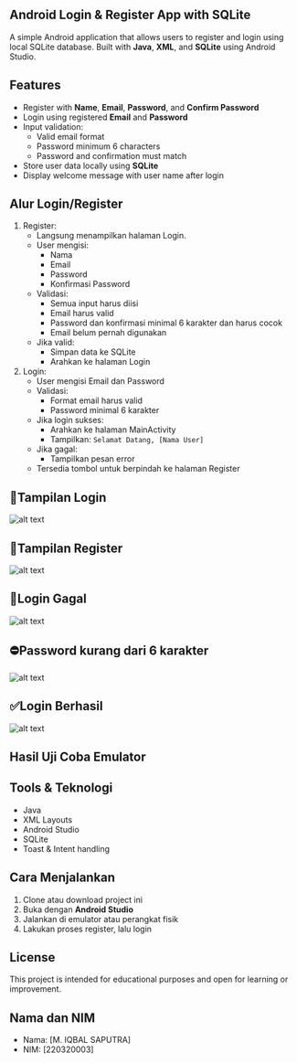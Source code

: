 ## Android Login & Register App with SQLite
A simple Android application that allows users to register and login using local SQLite database. Built with **Java**, **XML**, and **SQLite** using Android Studio.

## Features
- Register with **Name**, **Email**, **Password**, and **Confirm Password**
- Login using registered **Email** and **Password**
- Input validation:
  - Valid email format
  - Password minimum 6 characters
  - Password and confirmation must match
- Store user data locally using **SQLite**
- Display welcome message with user name after login

## Alur Login/Register
1. Register:
   - Langsung menampilkan halaman Login.
   - User mengisi:
     - Nama
     - Email
     - Password
     - Konfirmasi Password
   - Validasi:
     - Semua input harus diisi
     - Email harus valid
     - Password dan konfirmasi minimal 6 karakter dan harus cocok
     - Email belum pernah digunakan
   - Jika valid:
     - Simpan data ke SQLite
     - Arahkan ke halaman Login  
2. Login:
   - User mengisi Email dan Password
   - Validasi:
     - Format email harus valid
     - Password minimal 6 karakter
   - Jika login sukses:
     - Arahkan ke halaman MainActivity
     - Tampilkan: `Selamat Datang, [Nama User]`
   - Jika gagal:
     - Tampilkan pesan error
   - Tersedia tombol untuk berpindah ke halaman Register
## 📱Tampilan Login 
![alt text](https://github.com/user-attachments/assets/39181977-9e62-40d9-98ec-ef8d0ca24961?raw=true)
## 📲Tampilan Register
![alt text](https://github.com/user-attachments/assets/39181977-9e62-40d9-98ec-ef8d0ca24961?raw=true)
## 📵Login Gagal
![alt text](https://github.com/renld22/Pemograman4-UMB/blob/master/pictures/login%20gagal.png?raw=true)
## ⛔Password kurang dari 6 karakter
![alt text](https://github.com/renld22/Pemograman4-UMB/blob/master/pictures/password%20kurang.png?raw=true)
## ✅Login Berhasil
![alt text](https://github.com/renld22/Pemograman4-UMB/blob/master/pictures/login%20berhasil.png?raw=true)

## Hasil Uji Coba Emulator


## Tools & Teknologi
- Java
- XML Layouts
- Android Studio
- SQLite
- Toast & Intent handling

## Cara Menjalankan
1. Clone atau download project ini
2. Buka dengan **Android Studio**
3. Jalankan di emulator atau perangkat fisik
4. Lakukan proses register, lalu login

## License
This project is intended for educational purposes and open for learning or improvement.

## Nama dan NIM
- Nama: [M. IQBAL SAPUTRA]  
- NIM: [220320003]
